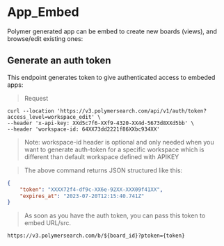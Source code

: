 # App_Embed

Polymer generated app can be embed to create new boards (views), and browse/edit existing ones:


## Generate an auth token


This endpoint generates token to give authenticated access to embeded apps:

> Request

```shell
curl --location 'https://v3.polymersearch.com/api/v1/auth/token?access_level=workspace_edit' \
--header 'x-api-key: XXd5c7f6-XXf9-4320-XX4d-5673d8XXd5bb' \
--header 'workspace-id: 64XX73dd2221f86XXbc934XX'
```
> Note: workspace-id header is optional and only needed when you want to generate auth-token for a specific workspace which is different than default workspace defined with APIKEY

> The above command returns JSON structured like this:

```json
{
    "token": "XXXX72f4-df9c-XX6e-92XX-XXX09f41XX",
    "expires_at": "2023-07-20T12:15:40.741Z"
}
```





> As soon as you have the auth token, you can pass this token to embed URL/src. 

`https://v3.polymersearch.com/b/${board_id}?ptoken={token}`